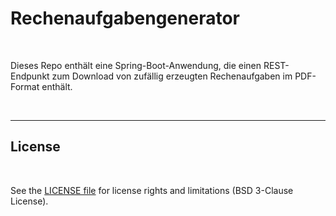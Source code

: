 # Rechenaufgabengenerator #

<br>

Dieses Repo enthält eine Spring-Boot-Anwendung, die einen REST-Endpunkt zum 
Download von zufällig erzeugten Rechenaufgaben im PDF-Format enthält.

<br>

----

## License ##

<br>

See the [LICENSE file](LICENSE.md) for license rights and limitations (BSD 3-Clause License).

<br>
